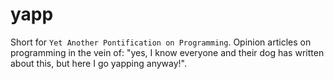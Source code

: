 # yapp

Short for `Yet Another Pontification on Programming`. Opinion articles on programming in the vein of: "yes, I know everyone and their dog has written about this, but here I go yapping anyway!".
